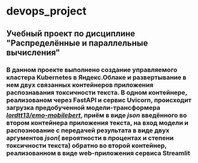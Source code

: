 #                                                           **devops_project**  

##                             Учебный проект по дисциплине "Распределённые и параллельные вычисления"  

### В данном проекте выполнено создание  управляемого кластера Kubernetes в Яндекс.Облаке и развертывание в нем двух связанных контейнеров приложения распознавания токсичности текста.   В одном контейнере, реализованом через FastAPI и сервис Uvicorn, происходит загрузка предобученной модели-трансформера *[lordtt13/emo-mobilebert](https://huggingface.co/lordtt13/emo-mobilebert?text=I+like+you.+I+love+you)*, приём в виде ***json*** введённого во втором контейнера приложения текста, на вход модели и распознование с передачей результата в виде двух аргументов ***json***( вероятности в процентах и степени токсичности  текста) обратно во второй контейнер, реализованном в виде web-приложения сервиса Streamlit
